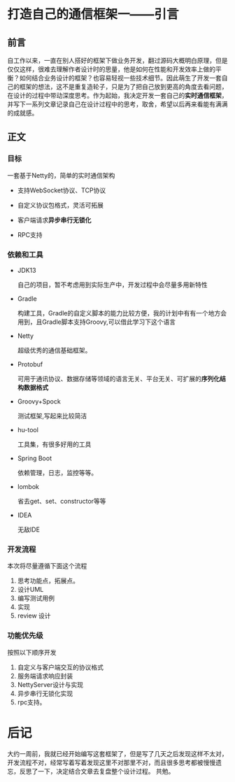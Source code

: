 # 打造自己的通信框架一——引言

## 前言

自工作以来，一直在别人搭好的框架下做业务开发，翻过源码大概明白原理，但是仅仅这样，很难去理解作者设计时的思量，他是如何在性能和开发效率上做的平衡？如何结合业务设计的框架？也容易轻视一些技术细节。因此萌生了开发一套自己的框架的想法，这不是重复造轮子，只是为了把自己放到更高的角度去看问题，在设计的过程中带动深度思考。作为起始，我决定开发一套自己的**实时通信框架**，并写下一系列文章记录自己在设计过程中的思考，取舍，希望以后再来看能有满满的成就感。

## 正文

### 目标

一套基于Netty的，简单的实时通信架构

- 支持WebSocket协议、TCP协议

- 自定义协议包格式，灵活可拓展

- 客户端请求**异步串行无锁化**
- RPC支持

### 依赖和工具

* JDK13

  自己的项目，暂不考虑用到实际生产中，开发过程中会尽量多用新特性

* Gradle

  构建工具，Gradle的自定义脚本的能力比较方便，我的计划中有有一个地方会用到，且Gradle脚本支持Groovy,可以借此学习下这个语言

* Netty

  超级优秀的通信基础框架。

* Protobuf

  可用于通讯协议、数据存储等领域的语言无关、平台无关、可扩展的**序列化结构数据格式**

* Groovy+Spock

  测试框架,写起来比较简洁

* hu-tool

  工具集，有很多好用的工具

* Spring Boot

  依赖管理，日志，监控等等。

* lombok

  省去get、set、constructor等等

* IDEA

  无敌IDE



### 开发流程

本次将尽量遵循下面这个流程

1. 思考功能点，拓展点。
2. 设计UML
3. 编写测试用例
4. 实现
5. review 设计



### 功能优先级

按照以下顺序开发

1. 自定义与客户端交互的协议格式
2. 服务端请求响应封装
3. NettyServer设计与实现
4. 异步串行无锁化实现
5. rpc支持。



# 后记

大约一周前，我就已经开始编写这套框架了，但是写了几天之后发现这样不太对，开发流程不对，经常写着写着发现这里不对那里不对，而且很多思考都被慢慢遗忘，反思了一下，决定结合文章去复盘整个设计过程。 共勉。






